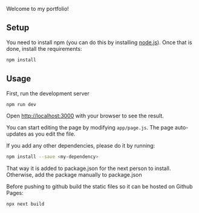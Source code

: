 

Welcome to my portfolio!

## Setup
You need to install npm (you can do this by installing [node.js](https://nodejs.org/en/download)). Once that is done, install the requirements:
```bash
npm install
```

## Usage

First, run the development server

```bash
npm run dev
```

Open [http://localhost:3000](http://localhost:3000) with your browser to see the result.

You can start editing the page by modifying `app/page.js`. The page auto-updates as you edit the file.

If you add any other dependencies, please do it by running:
```bash
npm install --save <my-dependency>
```
That way it is added to package.json for the next person to install. Otherwise, add the package manually to package.json


Before pushing to github build the static files so it can be hosted on Github Pages:
```bash
npx next build
```

